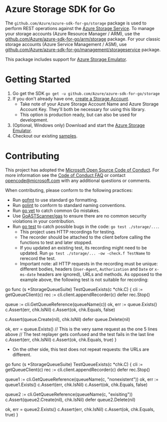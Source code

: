 # Azure Storage SDK for Go

The `github.com/Azure/azure-sdk-for-go/storage` package is used to perform REST operations against the [Azure Storage Service](https://docs.microsoft.com/en-us/azure/storage/). To manage your storage accounts (Azure Resource Manager / ARM), use the [github.com/Azure/azure-sdk-for-go/arm/storage](https://github.com/Azure/azure-sdk-for-go/tree/master/arm/storage) package. For your classic storage accounts (Azure Service Management / ASM), use [github.com/Azure/azure-sdk-for-go/management/storageservice](https://github.com/Azure/azure-sdk-for-go/tree/master/management/storageservice) package.

This package includes support for [Azure Storage Emulator](https://azure.microsoft.com/documentation/articles/storage-use-emulator/).

# Getting Started

 1. Go get the SDK `go get -u github.com/Azure/azure-sdk-for-go/storage`
 1. If you don't already have one, [create a Storage Account](https://docs.microsoft.com/en-us/azure/storage/storage-create-storage-account).
      - Take note of your Azure Storage Account Name and Azure Storage Account Key. They'll both be necessary for using this library.
      - This option is production ready, but can also be used for development.
 1. (Optional, Windows only) Download and start the [Azure Storage Emulator](https://azure.microsoft.com/documentation/articles/storage-use-emulator/).
 1. Checkout our existing [samples](https://github.com/Azure-Samples?q=Storage&language=go).

# Contributing

This project has adopted the [Microsoft Open Source Code of Conduct](https://opensource.microsoft.com/codeofconduct/). For more information see the [Code of Conduct FAQ](https://opensource.microsoft.com/codeofconduct/faq/) or contact [opencode@microsoft.com](mailto:opencode@microsoft.com) with any additional questions or comments.

When contributing, please conform to the following practices:
 - Run [gofmt](https://golang.org/cmd/gofmt/) to use standard go formatting.
 - Run [golint](https://github.com/golang/lint) to conform to standard naming conventions.
 - Run [go vet](https://golang.org/cmd/vet/) to catch common Go mistakes.
 - Use [GoASTScanner/gas](https://github.com/GoASTScanner/gas) to ensure there are no common security violations in your contribution.
 - Run [go test](https://golang.org/cmd/go/#hdr-Test_packages) to catch possible bugs in the code: `go test ./storage/...`.
   - This project uses HTTP recordings for testing.
   - The recorder should be attached to the client before calling the functions to test and later stopped.
   - If you updated an existing test, its recording might need to be updated. Run `go test ./storage/... -ow -check.f TestName` to rerecord the test.
   - Important note: all HTTP requests in the recording must be unique: different bodies, headers (`User-Agent`, `Authorization` and `Date` or `x-ms-date` headers are ignored), URLs and methods. As opposed to the example above, the following test is not suitable for recording:

 go
func (s *StorageQueueSuite) TestQueueExists(c *chk.C) {
cli := getQueueClient(c)
rec := cli.client.appendRecorder(c)
defer rec.Stop()

queue := cli.GetQueueReference(queueName(c))
ok, err := queue.Exists()
c.Assert(err, chk.IsNil)
c.Assert(ok, chk.Equals, false)

c.Assert(queue.Create(nil), chk.IsNil)
defer queue.Delete(nil)

ok, err = queue.Exists() // This is the very same request as the one 5 lines above
// The test replayer gets confused and the test fails in the last line
c.Assert(err, chk.IsNil)
c.Assert(ok, chk.Equals, true)
}


  - On the other side, this test does not repeat requests: the URLs are different.

 go
func (s *StorageQueueSuite) TestQueueExists(c *chk.C) {
cli := getQueueClient(c)
rec := cli.client.appendRecorder(c)
defer rec.Stop()

queue1 := cli.GetQueueReference(queueName(c, "nonexistent"))
ok, err := queue1.Exists()
c.Assert(err, chk.IsNil)
c.Assert(ok, chk.Equals, false)

queue2 := cli.GetQueueReference(queueName(c, "exisiting"))
c.Assert(queue2.Create(nil), chk.IsNil)
defer queue2.Delete(nil)

ok, err = queue2.Exists()
c.Assert(err, chk.IsNil)
c.Assert(ok, chk.Equals, true)
}

